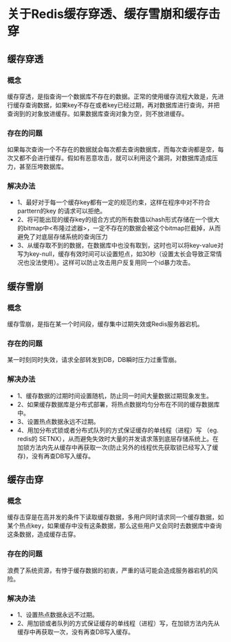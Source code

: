 # 关于Redis缓存穿透、缓存雪崩和缓存击穿

## 缓存穿透
### 概念
缓存穿透，是指查询一个数据库不存在的数据。正常的使用缓存流程大致是，先进行缓存查询数据，如果key不存在或者key已经过期，再对数据库进行查询，并把查询到的对象放进缓存。如果数据库查询对象为空，则不放进缓存。

### 存在的问题
如果每次查询一个不存在的数据就会每次都去查询数据库，而每次查询都是空，每次又都不会进行缓存。假如有恶意攻击，就可以利用这个漏洞，对数据库造成压力，甚至压垮数据库。

### 解决办法
- 1、最好对于每一个缓存key都有一定的规范约束，这样在程序中对不符合parttern的key 的请求可以拒绝。
- 2、将可能出现的缓存key的组合方式的所有数值以hash形式存储在一个很大的bitmap中<布隆过滤器>，一定不存在的数据会被这个bitmap拦截掉，从而避免了对底层存储系统的查询压力
- 3、从缓存取不到的数据，在数据库中也没有取到，这时也可以将key-value对写为key-null，缓存有效时间可以设置短点，如30秒（设置太长会导致正常情况也没法使用）。这样可以防止攻击用户反复用同一个id暴力攻击。


## 缓存雪崩
### 概念
缓存雪崩，是指在某一个时间段，缓存集中过期失效或Redis服务器宕机。

### 存在的问题
某一时刻同时失效，请求全部转发到DB，DB瞬时压力过重雪崩。

### 解决办法
- 1、缓存数据的过期时间设置随机，防止同一时间大量数据过期现象发生。
- 2、如果缓存数据库是分布式部署，将热点数据均匀分布在不同的缓存数据库中。
- 3、设置热点数据永远不过期。
- 4、用加分布式锁或者分布式队列的方式保证缓存的单线程（进程）写 （eg. redis的 SETNX），从而避免失效时大量的并发请求落到底层存储系统上。在加锁方法内先从缓存中再获取一次(防止另外的线程优先获取锁已经写入了缓存)，没有再查DB写入缓存。

## 缓存击穿
### 概念
缓存击穿是在高并发的条件下读取缓存数据，多用户同时请求同一个缓存数据，如某个热点key，如果缓存中没有这条数据，那么这些用户又会同时去数据库中查询这条数据，造成缓存击穿。

### 存在的问题
浪费了系统资源，有悖于缓存数据的初衷，严重的话可能会造成服务器宕机的风险。

### 解决办法
- 1、设置热点数据永远不过期。
- 2、用加锁或者队列的方式保证缓存的单线程（进程）写，在加锁方法内先从缓存中再获取一次，没有再查DB写入缓存。 
